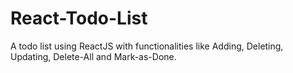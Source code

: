# React-Todo-List
A todo list using ReactJS with functionalities like Adding, Deleting, Updating, Delete-All and Mark-as-Done.
